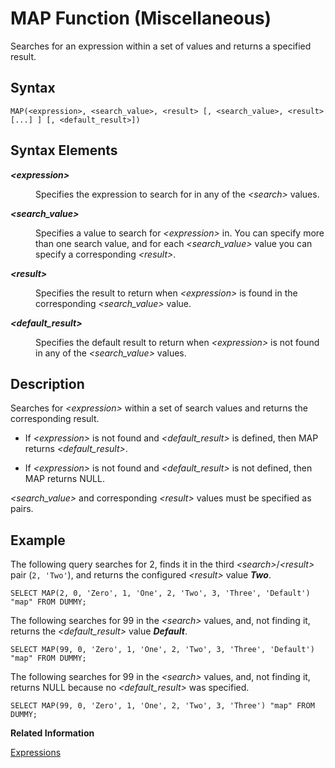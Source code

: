 <!-- loio20e4654f75191014b58bdd5ea7423a15 -->

# MAP Function \(Miscellaneous\)

Searches for an expression within a set of values and returns a specified result.



<a name="loio20e4654f75191014b58bdd5ea7423a15__sql_function_map_1sql_function_map_syntax"/>

## Syntax

```
MAP(<expression>, <search_value>, <result> [, <search_value>, <result> [...] ] [, <default_result>])
```



## Syntax Elements


<dl>
<dt><b>

*<expression\>*

</b></dt>
<dd>

Specifies the expression to search for in any of the *<search\>* values.



</dd><dt><b>

*<search\_value\>*

</b></dt>
<dd>

Specifies a value to search for *<expression\>* in. You can specify more than one search value, and for each *<search\_value\>* value you can specify a corresponding *<result\>*.



</dd><dt><b>

*<result\>*

</b></dt>
<dd>

Specifies the result to return when *<expression\>* is found in the corresponding *<search\_value\>* value.



</dd><dt><b>

*<default\_result\>*

</b></dt>
<dd>

Specifies the default result to return when *<expression\>* is not found in any of the *<search\_value\>* values.



</dd>
</dl>



<a name="loio20e4654f75191014b58bdd5ea7423a15__sql_function_map_1sql_function_map_description"/>

## Description

Searches for *<expression\>* within a set of search values and returns the corresponding result.

-   If *<expression\>* is not found and *<default\_result\>* is defined, then MAP returns *<default\_result\>*.

-   If *<expression\>* is not found and *<default\_result\>* is not defined, then MAP returns NULL.


*<search\_value\>* and corresponding *<result\>* values must be specified as pairs.



<a name="loio20e4654f75191014b58bdd5ea7423a15__sql_function_map_1sql_function_map_examples"/>

## Example

The following query searches for 2, finds it in the third *<search\>*/*<result\>* pair \(`2, 'Two'`\), and returns the configured *<result\>* value ***Two***.

```
SELECT MAP(2, 0, 'Zero', 1, 'One', 2, 'Two', 3, 'Three', 'Default') "map" FROM DUMMY;
```

The following searches for 99 in the *<search\>* values, and, not finding it, returns the *<default\_result\>* value ***Default***.

```
SELECT MAP(99, 0, 'Zero', 1, 'One', 2, 'Two', 3, 'Three', 'Default') "map" FROM DUMMY;
```

The following searches for 99 in the *<search\>* values, and, not finding it, returns NULL because no *<default\_result\>* was specified.

```
SELECT MAP(99, 0, 'Zero', 1, 'One', 2, 'Two', 3, 'Three') "map" FROM DUMMY;
```

**Related Information**  


[Expressions](../expressions-20a4389.md "An expression is a clause that can be evaluated to return values.")

